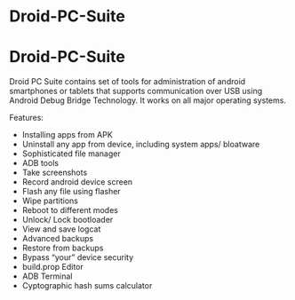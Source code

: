 # Droid-PC-Suite
# Droid-PC-Suite
Droid PC Suite contains set of tools for administration of android smartphones or tablets that supports communication over USB using Android Debug Bridge Technology. It works on all major operating systems.

Features:
* Installing apps from APK
* Uninstall any app from device, including system apps/ bloatware
* Sophisticated file manager
* ADB tools
* Take screenshots
* Record android device screen
* Flash any file using flasher
* Wipe partitions
* Reboot to different modes
* Unlock/ Lock bootloader
* View and save logcat
* Advanced backups
* Restore from backups
* Bypass “your” device security
* build.prop Editor
* ADB Terminal
* Cyptographic hash sums calculator
